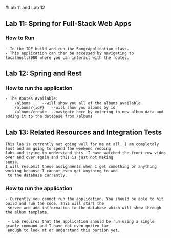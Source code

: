 #Lab 11 and Lab 12

## Lab 11: Spring for Full-Stack Web Apps

### How to Run
    - In the IDE build and run the SongrApplication class. 
    - This application can then be accessed by navigating to localhost:8080 where you can interact with the routes.
    
## Lab 12: Spring and Rest

### How to run the application
    - The Routes Available:
        /albums     --will show you all of the albums available
        /albums/{id#}   --will show you albums by id
        /albums/create  --navigate here by entering in new album data and adding it to the database from /albums
    
## Lab 13: Related Resources and Integration Tests
    This lab is currently not going well for me at all. I am completely lost and am going to spend the weekend redoing
    labs and trying to understand this. I have watched the front row video over and over again and this is just not making 
    sense. 
    I will resubmit these assignments when I get something or anything working because I cannot even get anything to add
     to the database currently.
    
### How to run the application
    - Currently you cannot run the application. You should be able to hit build and run the code. This will start the
     server and add infformation to the database which will show through the album template.
     
     - Lab requires that the application should be run using a single gradle command and I have not even gotten far 
     enough to look at or understand this portion yet.